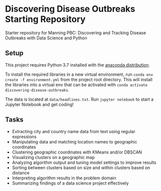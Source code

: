 # Discovering Disease Outbreaks Starting Repository

Starter repository for Manning PBC: Discovering and Tracking Disease Outbreaks with Data Science and Python

## Setup

This project requires Python 3.7 installed with the [anaconda distribution](https://www.anaconda.com/distribution/).

To install the required libraries in a new virtual environment, run `conda env create -f environment.yml` from the project root 
directory. This will install the  libraries into a virtual env that can be activated with `conda activate discovering-disease-outbreaks`. 

The data is located at `data/headlines.txt`. Run `jupyter notebook` to start a Jupyter Notebook and get coding!

## Tasks

* Extracting city and country name data from text using regular expressions
* Manipulating data and matching location names to geographic coordinates
* Clustering geographic coordinates with KMeans and/or DBSCAN
* Visualizing clusters on a geographic map
* Analyzing algorithm output and tuning model settings to improve results
* Sorting between clusters based on size and within clusters based on distance
* Interpreting algorithm results in the problem domain
* Summarizing findings of a data science project effectively

